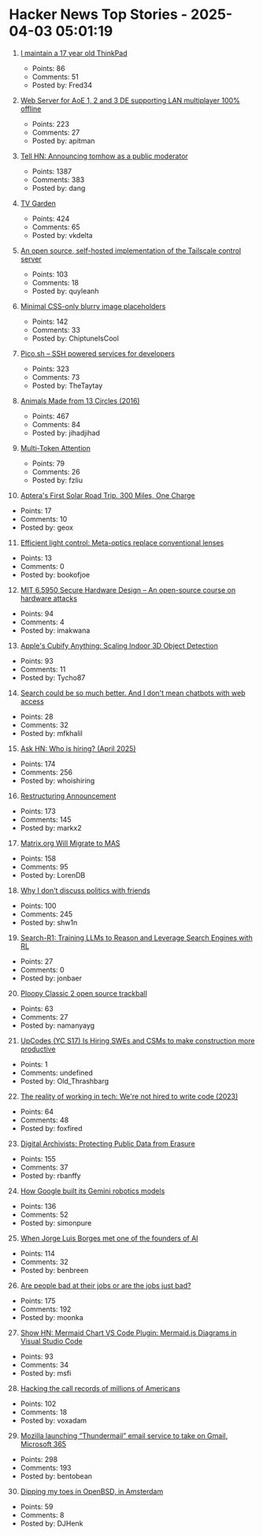 # Hacker News Top Stories - 2025-04-03 05:01:19

1. [I maintain a 17 year old ThinkPad](https://pilledtexts.com/why-i-use-a-17-year-old-thinkpad/)
   - Points: 86
   - Comments: 51
   - Posted by: Fred34

2. [Web Server for AoE 1, 2 and 3 DE supporting LAN multiplayer 100% offline](https://github.com/luskaner/ageLANServer)
   - Points: 223
   - Comments: 27
   - Posted by: apitman

3. [Tell HN: Announcing tomhow as a public moderator](undefined)
   - Points: 1387
   - Comments: 383
   - Posted by: dang

4. [TV Garden](https://tv.garden/)
   - Points: 424
   - Comments: 65
   - Posted by: vkdelta

5. [An open source, self-hosted implementation of the Tailscale control server](https://github.com/juanfont/headscale)
   - Points: 103
   - Comments: 18
   - Posted by: quyleanh

6. [Minimal CSS-only blurry image placeholders](https://leanrada.com/notes/css-only-lqip/)
   - Points: 142
   - Comments: 33
   - Posted by: ChiptuneIsCool

7. [Pico.sh – SSH powered services for developers](https://pico.sh/)
   - Points: 323
   - Comments: 73
   - Posted by: TheTaytay

8. [Animals Made from 13 Circles (2016)](https://www.dorithegiant.com/2016/05/13-animals-made-from-13-circles.html)
   - Points: 467
   - Comments: 84
   - Posted by: jihadjihad

9. [Multi-Token Attention](https://arxiv.org/abs/2504.00927)
   - Points: 79
   - Comments: 26
   - Posted by: fzliu

10. [Aptera's First Solar Road Trip. 300 Miles, One Charge](https://aptera.us/apteras-first-solar-road-trip/)
   - Points: 17
   - Comments: 10
   - Posted by: geox

11. [Efficient light control: Meta-optics replace conventional lenses](https://phys.org/news/2025-03-efficient-meta-optics-conventional-lenses.html)
   - Points: 13
   - Comments: 0
   - Posted by: bookofjoe

12. [MIT 6.5950 Secure Hardware Design – An open-source course on hardware attacks](https://shd.mit.edu/home/)
   - Points: 94
   - Comments: 4
   - Posted by: imakwana

13. [Apple's Cubify Anything: Scaling Indoor 3D Object Detection](https://github.com/apple/ml-cubifyanything)
   - Points: 93
   - Comments: 11
   - Posted by: Tycho87

14. [Search could be so much better. And I don't mean chatbots with web access](https://www.matterrank.ai/mission)
   - Points: 28
   - Comments: 32
   - Posted by: mfkhalil

15. [Ask HN: Who is hiring? (April 2025)](undefined)
   - Points: 174
   - Comments: 256
   - Posted by: whoishiring

16. [Restructuring Announcement](https://automattic.com/2025/04/02/restructuring-announcement/)
   - Points: 173
   - Comments: 145
   - Posted by: markx2

17. [Matrix.org Will Migrate to MAS](https://matrix.org/blog/2025/04/matrix-auth-service/)
   - Points: 158
   - Comments: 95
   - Posted by: LorenDB

18. [Why I don't discuss politics with friends](https://shwin.co/blog/why-i-dont-discuss-politics-with-friends)
   - Points: 100
   - Comments: 245
   - Posted by: shw1n

19. [Search-R1: Training LLMs to Reason and Leverage Search Engines with RL](https://arxiv.org/abs/2503.09516)
   - Points: 27
   - Comments: 0
   - Posted by: jonbaer

20. [Ploopy Classic 2 open source trackball](https://blog.ploopy.co/the-classic-2-is-here-186)
   - Points: 63
   - Comments: 27
   - Posted by: namanyayg

21. [UpCodes (YC S17) Is Hiring SWEs and CSMs to make construction more productive](https://up.codes/careers?utm_source=HN)
   - Points: 1
   - Comments: undefined
   - Posted by: Old_Thrashbarg

22. [The reality of working in tech: We're not hired to write code (2023)](https://idiallo.com/blog/code-for-hire)
   - Points: 64
   - Comments: 48
   - Posted by: foxfired

23. [Digital Archivists: Protecting Public Data from Erasure](https://spectrum.ieee.org/digital-archive)
   - Points: 155
   - Comments: 37
   - Posted by: rbanffy

24. [How Google built its Gemini robotics models](https://blog.google/products/gemini/how-we-built-gemini-robotics/)
   - Points: 136
   - Comments: 52
   - Posted by: simonpure

25. [When Jorge Luis Borges met one of the founders of AI](https://resobscura.substack.com/p/when-jorge-luis-borges-met-one-of)
   - Points: 114
   - Comments: 32
   - Posted by: benbreen

26. [Are people bad at their jobs or are the jobs just bad?](https://annehelen.substack.com/p/are-people-bad-at-their-jobsor-are)
   - Points: 175
   - Comments: 192
   - Posted by: moonka

27. [Show HN: Mermaid Chart VS Code Plugin: Mermaid.js Diagrams in Visual Studio Code](https://docs.mermaidchart.com/blog/posts/mermaid-chart-vs-code-plugin-create-and-edit-mermaid-js-diagrams-in-visual-studio-code)
   - Points: 93
   - Comments: 34
   - Posted by: msfi

28. [Hacking the call records of millions of Americans](https://evanconnelly.github.io/post/hacking-call-records/)
   - Points: 102
   - Comments: 18
   - Posted by: voxadam

29. [Mozilla launching “Thundermail” email service to take on Gmail, Microsoft 365](https://www.techradar.com/pro/mozilla-launching-thundermail-email-service-to-take-on-gmail-microsoft-365)
   - Points: 298
   - Comments: 193
   - Posted by: bentobean

30. [Dipping my toes in OpenBSD, in Amsterdam](https://ewintr.nl/posts/2025/dipping-my-toes-in-openbsd-in-amsterdam/)
   - Points: 59
   - Comments: 8
   - Posted by: DJHenk

